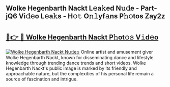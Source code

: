 ## Wolke Hegenbarth Nackt L𝚎a𝚔ed N𝚞𝚍e - Part-jQ6 Vi𝚍𝚎o L𝚎a𝚔s - H𝚘𝚝 O𝚗𝚕yf𝚊ns P𝚑𝚘tos Zay2z

# <h2><a href="http://kf5k2z.oniu.top/?m=Wolke+Hegenbarth+Nackt">🔗👉 🔴 Wolke Hegenbarth Nackt P𝚑ot𝚘𝚜 V𝚒d𝚎o</a></h2>

[![Wolke Hegenbarth Nackt Nu𝚍e𝚜](https://i.imgur.com/0qMVB7G.gif)](http://kf5k2z.oniu.top/?m=Wolke+Hegenbarth+Nackt)
Online artist and amusement giver Wolke Hegenbarth Nackt, known for disseminating dance and lifestyle knowledge through trending dance trends and short videos. Wolke Hegenbarth Nackt's public image is marked by its friendly and approachable nature, but the complexities of his personal life remain a source of fascination and intrigue.  

